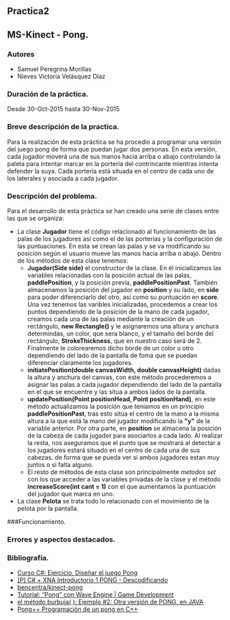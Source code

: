 ## Practica2
## MS-Kinect - Pong.

### Autores
* Samuel Peregrina Morillas
* Nieves Victoria Velásquez Díaz

### Duración de la práctica.
Desde 30-Oct-2015 hasta 30-Nov-2015

### Breve descripción de la practica.
Para la realización de esta práctica se ha procedio a programar una versión del juego pong de forma que puedan jugar dos personas. En esta versión, cada jugador moverá una de sus manos hacia arriba o abajo controlando la paleta para intentar marcar en la portería del contrincante mientras intenta defender la suya. Cada portería está situada en el centro de cada uno de los laterales y asociada a cada jugador.

### Descripción del problema.
Para el desarrollo de esta práctica se han creado una serie de clases entre las que se organiza: 
* La clase **Jugador** tiene el código relacionado al funcionamiento de las palas de los jugadores así como el de las porterías y la configuración de las puntuaciones. En esta se crean las palas y se va modificando su posición según el usuario mueve las manos hacia arriba o abajo. Dentro de los métodos de esta clase tenemos:
	* **Jugador(Side side)**  el constructor de la clase. En él inicializamos las variables relacionadas con la posición actual de las palas, **paddlePosition**, y la posición previa, **paddlePositionPast**. También almacenamos la posición del jugador en **position** y su lado, en **side** para poder diferenciarlo del otro, así como su puntuación en **score**.
	Una vez tenemos las varibles inicializadas, procedemos a crear los puntos dependiendo de la posición de la mano de cada jugador, creamos cada una de las palas mediante la creación de un rectángulo, **new Rectangle()** y le asignaremos una altura y anchura determindas, un color, que sera blanco, y el tamaño del borde del rectángulo, **StrokeThickness**, que en nuestro caso será de 2. Finalmente le colorearemos dicho borde de un color u otro dependiendo del lado de la pantalla de foma que se puedan diferenciar claramente los jugadores.
	* **initiatePosition(double canvasWidth, double canvasHeight)** dadas la altura y anchura del canvas, con este método procederemos a asignar las palas a cada jugador dependiendo del lado de la pantalla en el que se encuentre y las situa a ambos lados de la pantalla.
	* **updatePosition(Point positionHead, Point positionHand)**, en este método actualizamos la posición que teniamos en un principio **paddlePositionPast**, tras esto sitúa el centro de la mano a la misma altura a la que está la mano del jugador modificando la **"y"** de la variable anterior. Por otra parte, en **position** se almacena la posición de la cabeza de cada jugador para asociarlos a cada lado. Al realizar la resta, nos aseguramos que el punto que se mostrará al detectar a los jugadores estará situado en el centro de cada una de sus cabezas. de forma que se pueda ver si ambos jugadores estan muy juntos o si falta alguno.
	* El resto de métodos de esta clase son principalmente *metodos set* con los que acceder a las variables privadas de la clase y el método **increaseScore(int cant = 1)** con el que aumentamos la puntuación del jugador que marca en uno.
* La clase **Pelota** se trata todo lo relacionado con el movimiento de la pelota por la pantalla.

###Funcionamiento.
### Errores y aspectos destacados.

### Bibliografía.
* [Curso C#: Ejercicio. Diseñar el juego Pong ](http://curso-mcts.blogspot.com.es/2011/03/ejercicio-disenar-el-juego-pong.html)
* [[P] C# + XNA Introductorio 1 PONG - Descodificando ](http://www.3djuegos.com/comunidad-foros/tema/28358171/0/p-c-xna-introductorio-1-pong/)
* [bencentra/kinect-pong ](https://github.com/bencentra/kinect-pong)
* [Tutorial: “Pong” con Wave Engine | Game Development](http://www.gamedev.es/?p=7972)
* [el método burbuja( ): Ejemplo #2: Otra versión de PONG, en JAVA](http://elmetodoburbuja.blogspot.com.es/2012/10/ejemplo-2-otra-version-de-pong-en-java.html)
* [Pong\++ Programación de un pong en C++ ](https://ullpong.wordpress.com/)

